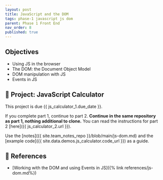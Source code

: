```yaml
---
layout: post
title: JavaScript and the DOM
tags: phase-1 javascript js dom
parent: Phase 1 Front End
nav_order: 8
published: true
---
```



## Objectives

- Using JS in the browser
- The DOM: the Document Object Model
- DOM manipulation with JS
- Events in JS

## 🎯 Project: JavaScript Calculator

This project is due {{ js_calculator_1.due_date }}.

If you complete part 1, continue to part 2.
**Continue in the same repository as part 1, nothing additional to clone.** You can read the instructions for
part 2 [here]({{ js_calculator_2.url }}).

Use the [notes]({{ site.team_notes_repo }}/blob/main/js-dom.md) and the [example code]({{ site.data.demos.js_calculator.code_url }}) as a guide.

## 🔖 References

- [Working with the DOM and using Events in JS]({% link references/js-dom.md%})
